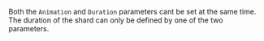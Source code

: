 Both the `Animation` and `Duration` parameters cant be set at the same time. The duration of the shard can only be defined by one of the two parameters.